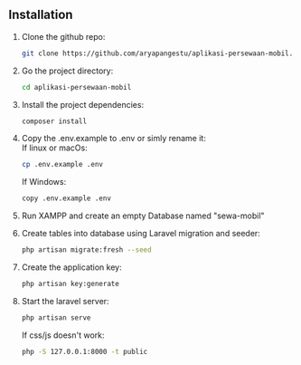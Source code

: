 ## Installation

1. Clone the github repo:

    ```bash
    git clone https://github.com/aryapangestu/aplikasi-persewaan-mobil.git
    ```
2. Go the project directory:

    ```bash
    cd aplikasi-persewaan-mobil
    ```
3. Install the project dependencies:
    ```bash
    composer install
    ```
4. Copy the .env.example to .env or simly rename it:
   </br>If linux or macOs:
   ```bash
   cp .env.example .env
   ```
   If Windows:
    ```bash
    copy .env.example .env
    ```
5. Run XAMPP and create an empty Database named "sewa-mobil"
   
6. Create tables into database using Laravel migration and seeder:
    ```bash
    php artisan migrate:fresh --seed
    ```
7. Create the application key:
    ```bash
    php artisan key:generate
    ```
8.  Start the laravel server:
    ```bash
    php artisan serve
    ```
    If css/js doesn't work:
    ```bash
    php -S 127.0.0.1:8000 -t public
    ```
